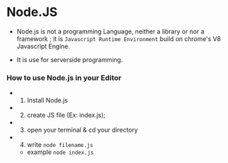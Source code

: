 # Node.JS
* Node.js is not a  programming Language, neither a library or nor a framework ; it is  `Javascript Runtime Environment` build on chrome's V8 Javascript Engine.

* It is use for serverside programming.

### How to use Node.js in your Editor
* 1. Install Node.js
* 2. create JS file (Ex: index.js);
* 3. open your terminal & cd your directory
* 4. write `node filename.js`
    * example `node index.js`
